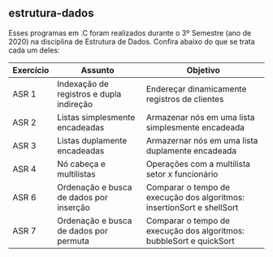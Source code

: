 ## estrutura-dados

Esses programas em .C foram realizados durante o 3º Semestre (ano de 2020) na disciplina de Estrutura de Dados. 
Confira abaixo do que se trata cada um deles: 

| Exercício | Assunto | Objetivo |
|--|--|--|
| ASR 1 | Indexação de registros e dupla indireção | Endereçar dinamicamente registros de clientes |
| ASR 2 | Listas simplesmente encadeadas  | Armazenar nós em uma lista simplesmente encadeada |
| ASR 3 | Listas duplamente encadeadas | Armazernar nós em uma lista duplamente encadeada | 
| ASR 4 | Nó cabeça e multilistas | Operações com a multilista setor x funcionário |
| ASR 6 | Ordenação e busca de dados por inserção | Comparar o tempo de execução dos algoritmos: insertionSort e  shellSort |
| ASR 7 | Ordenação e busca de dados por permuta | Comparar o tempo de execução dos algoritmos: bubbleSort e quickSort |
